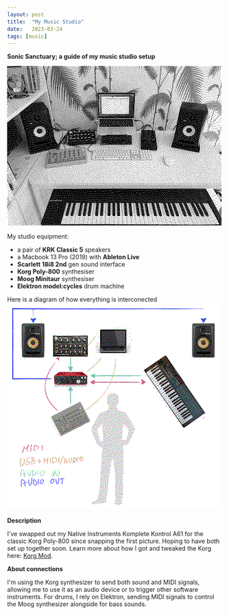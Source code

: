 ```yaml
---
layout: post
title:  "My Music Studio"
date:   2023-03-24
tags: [music]
---
```


**Sonic Sanctuary; a guide of my music studio setup**

![studio](/images/studio.png)

My studio equipment:
- a pair of **KRK Classic 5** speakers
- a Macbook 13 Pro (2019) with **Ableton Live**
- **Scarlett 18i8 2nd** gen sound interface
- **Korg Poly-800** synthesiser
- **Moog Minitaur** synthesiser
- **Elektron model:cycles** drum machine

Here is a diagram of how everything is interconected
![diagram](/images/diagram.png)

**Description**

I've swapped out my Native Instruments Komplete Kontrol A61 for the classic Korg Poly-800 since snapping the first picture. Hoping to have both set up together soon. Learn more about how I got and tweaked the Korg here: <a href="{{ site.url }}/blog/korg-poly-800-mod">Korg Mod</a>.

**About connections**

I'm using the Korg synthesizer to send both sound and MIDI signals, allowing me to use it as an audio device or to trigger other software instruments.
For drums, I rely on Elektron, sending MIDI signals to control the Moog synthesizer alongside for bass sounds.
